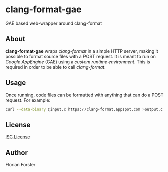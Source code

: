 # clang-format-gae

GAE based web-wrapper around clang-format

## About

**clang-format-gae** wraps *clang-format* in a simple HTTP server, making it
possible to format source files with a POST request. It is meant to run on
*Google AppEngine* (GAE) using a *custom runtime environment*. This is required
in order to be able to call *clang-format*.

## Usage

Once running, code files can be formatted with anything that can do a POST
request. For example:

```bash
curl --data-binary @input.c https://clang-format.appspot.com >output.c
```

## License

[ISC License](https://opensource.org/licenses/ISC)

## Author

Florian Forster
